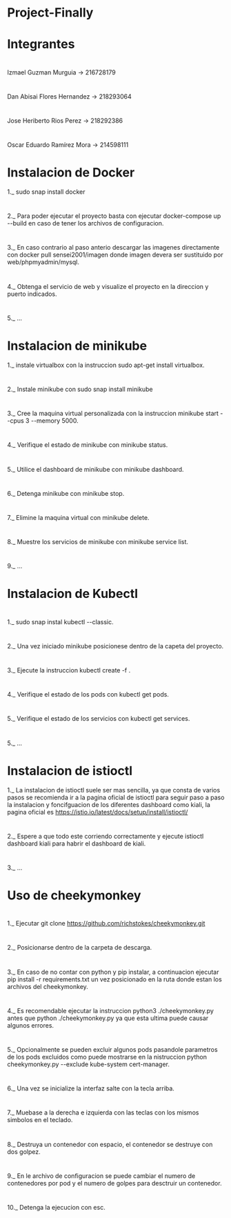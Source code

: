 # Project-Finally #
# Integrantes 
#
Izmael Guzman Murguia       -> 216728179
#
Dan Abisai Flores Hernandez -> 218293064
#
Jose Heriberto Rios Perez   -> 218292386
#
Oscar Eduardo Ramírez Mora  -> 214598111
#

# Instalacion de Docker
1._ sudo snap install docker
# 
2._ Para poder ejecutar el proyecto basta con ejecutar docker-compose up --build en caso de tener los archivos de configuracion.
#
3._ En caso contrario al paso anterio descargar las imagenes directamente con docker pull sensei2001/imagen donde imagen devera ser sustituido por web/phpmyadmin/mysql.
#
4._ Obtenga el servicio de web y visualize el proyecto en la direccion y puerto indicados.
#
5._ ... 
# Instalacion de minikube
1._ instale virtualbox con la instruccion sudo apt-get install virtualbox.
#
2._ Instale minikube con sudo snap install minikube
#
3._ Cree la maquina virtual personalizada con la instruccion minikube start --cpus 3 --memory 5000.
#
4._ Verifique el estado de minikube con minikube status.
#
5._ Utilice el dashboard de minikube con minikube dashboard.
#
6._ Detenga minikube con minikube stop.
#
7._ Elimine la maquina virtual con minikube delete.
#
8._ Muestre los servicios de minikube con minikube service list.
#
9._ ...
# Instalacion de Kubectl
#
1._ sudo snap instal kubectl --classic.
#
2._ Una vez iniciado minikube posicionese dentro de la capeta del proyecto.
#
3._ Ejecute la instruccion kubectl create -f .
#
4._ Verifique el estado de los pods con kubectl get pods.
#
5._ Verifique el estado de los servicios con kubectl get services.
#
5._ ...
# Instalacion de istioctl
1._ La instalacion de istioctl suele ser mas sencilla, ya que consta de varios pasos se recomienda ir a la pagina oficial de istioctl para seguir paso a paso la instalacion y foncifguacion de los diferentes dashboard como kiali, la pagina oficial es https://istio.io/latest/docs/setup/install/istioctl/
#
2._ Espere a que todo este corriendo correctamente y ejecute istioctl dashboard kiali para habrir el dashboard de kiali.
#
3._ ...
# Uso de cheekymonkey
#
1._ Ejecutar git clone https://github.com/richstokes/cheekymonkey.git
#
2._ Posicionarse dentro de la carpeta de descarga.
#
3._ En caso de no contar con python y pip instalar, a continuacion ejecutar pip install -r requirements.txt un vez  posicionado en la ruta donde estan los archivos del cheekymonkey.
#
4._ Es recomendable ejecutar la instruccion python3 ./cheekymonkey.py antes que python ./cheekymonkey.py ya que esta ultima puede causar algunos errores.
#
5._ Opcionalmente se pueden excluir algunos pods pasandole parametros de los pods excluidos como puede mostrarse en la nistruccion python cheekymonkey.py --exclude kube-system cert-manager.
#
6._ Una vez se inicialize la interfaz salte con la tecla arriba.
#
7._ Muebase a la derecha e izquierda con las teclas con los mismos simbolos en el teclado.
#
8._ Destruya un contenedor con espacio, el contenedor se destruye con dos golpez.
#
9._ En le archivo de configuracion se puede cambiar el numero de contenedores por pod y el numero de golpes para desctruir un contenedor.
#
10._ Detenga la ejecucion con esc.
